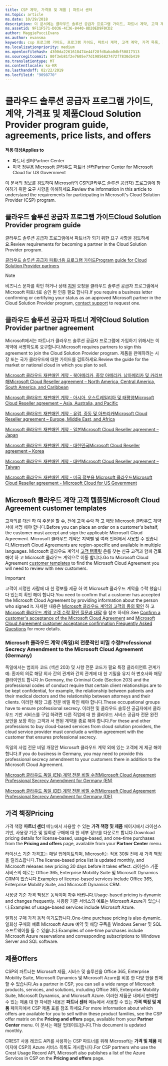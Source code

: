 ```yaml
---
title: CSP 계약, 가격표 및 제품 | 파트너 센터
ms.topic: article
ms.date: 10/29/2018
description: 이 문서에는 클라우드 솔루션 공급자 프로그램 가이드, 파트너 계약, 고객 계약, 가격 목록 및 제품 링크가 포함되어 있습니다.
ms.assetid: 9F11F571-D036-4C36-8440-8D20ED9F0CD2
author: MaggiePucciEvans
ms.author: evansma
keywords: csp 프로그램 가이드, 프로그램 가이드, 파트너 계약, 고객 계약, 가격 목록, 제품
ms.localizationpriority: medium
ms.openlocfilehash: 4300da2261618474e44f28fd8aba0dbf50817313
ms.sourcegitcommit: 80f3eb81f2e7605e77d19856827472f7830db419
ms.translationtype: MT
ms.contentlocale: ko-KR
ms.lasthandoff: 02/22/2019
ms.locfileid: "9098770"
---
```

# <a name="cloud-solution-provider-program-guide-agreements-price-lists-and-offers"></a><span data-ttu-id="fa6bc-104">클라우드 솔루션 공급자 프로그램 가이드, 계약, 가격표 및 제품</span><span class="sxs-lookup"><span data-stu-id="fa6bc-104">Cloud Solution Provider program guide, agreements, price lists, and offers</span></span>

**<span data-ttu-id="fa6bc-105">적용 대상</span><span class="sxs-lookup"><span data-stu-id="fa6bc-105">Applies to</span></span>**

-  <span data-ttu-id="fa6bc-106">파트너 센터</span><span class="sxs-lookup"><span data-stu-id="fa6bc-106">Partner Center</span></span>
-  <span data-ttu-id="fa6bc-107">미국 정부용 Microsoft 클라우드 파트너 센터</span><span class="sxs-lookup"><span data-stu-id="fa6bc-107">Partner Center for Microsoft Cloud for US Government</span></span>


<span data-ttu-id="fa6bc-108">이 문서의 정보를 검토하여 Microsoft의 CSP(클라우드 솔루션 공급자) 프로그램에 참여하기 위한 요구 사항을 이해하세요.</span><span class="sxs-lookup"><span data-stu-id="fa6bc-108">Review the information in this article to understand the requirements for participating in Microsoft's Cloud Solution Provider (CSP) program.</span></span> 

## <a name="cloud-solution-provider-program-guide"></a><span data-ttu-id="fa6bc-109">클라우드 솔루션 공급자 프로그램 가이드</span><span class="sxs-lookup"><span data-stu-id="fa6bc-109">Cloud Solution Provider program guide</span></span>

<span data-ttu-id="fa6bc-110">클라우드 솔루션 공급자 프로그램에서 파트너가 되기 위한 요구 사항을 검토하세요.</span><span class="sxs-lookup"><span data-stu-id="fa6bc-110">Review requirements for becoming a partner in the Cloud Solution Provider program.</span></span>

[<span data-ttu-id="fa6bc-111">클라우드 솔루션 공급자 파트너용 프로그램 가이드</span><span class="sxs-lookup"><span data-stu-id="fa6bc-111">Program guide for Cloud Solution Provider partners</span></span>](https://go.microsoft.com/fwlink/p/?LinkId=617100)

>[!Note]
><span data-ttu-id="fa6bc-112">비즈니스 문자를 확인 하거나 상태 [지원](https://partner.microsoft.com/pcv/servicerequests/create) 요청을 클라우드 솔루션 공급자 프로그램에서 Microsoft 파트너로 승인 된 인증 필요 합니다.</span><span class="sxs-lookup"><span data-stu-id="fa6bc-112">If you require a business letter confirming or certifying your status as an approved Microsoft partner in the Cloud Solution Provider program, [contact support](https://partner.microsoft.com/pcv/servicerequests/create) to request one.</span></span>

## <a name="cloud-solution-provider-partner-agreement"></a><span data-ttu-id="fa6bc-113">클라우드 솔루션 공급자 파트너 계약</span><span class="sxs-lookup"><span data-stu-id="fa6bc-113">Cloud Solution Provider partner agreement</span></span>

<span data-ttu-id="fa6bc-114">Microsoft에서는 파트너가 클라우드 솔루션 공급자 프로그램에 가입하기 위해서는 이 계약에 서명하도록 요구합니다.</span><span class="sxs-lookup"><span data-stu-id="fa6bc-114">Microsoft requires partners to sign this agreement to join the Cloud Solution Provider program.</span></span> <span data-ttu-id="fa6bc-115">제품을 판매하려는 시장 또는 국가 클라우드에 대한 가이드를 검토하세요.</span><span class="sxs-lookup"><span data-stu-id="fa6bc-115">Review the guide for the market or national cloud in which you plan to sell.</span></span>

[<span data-ttu-id="fa6bc-116">Microsoft 클라우드 재판매인 계약 - 북아메리카, 중앙 아메리카, 남아메리카 및 카리브 해</span><span class="sxs-lookup"><span data-stu-id="fa6bc-116">Microsoft Cloud Reseller agreement – North America, Central America, South America, and Caribbean</span></span>](https://download.microsoft.com/download/2/C/8/2C8CAC17-FCE7-4F51-9556-4D77C7022DF5/MCRA2018_AOC_ENG_Sep2018_CR.pdf)

[<span data-ttu-id="fa6bc-117">Microsoft 클라우드 재판매인 계약 - 아시아, 오스트레일리아 및 태평양</span><span class="sxs-lookup"><span data-stu-id="fa6bc-117">Microsoft Cloud Reseller agreement – Asia, Australia, and Pacific</span></span>](https://download.microsoft.com/download/2/C/8/2C8CAC17-FCE7-4F51-9556-4D77C7022DF5/MCRA2018_APOC_ENG_Mar2019_CR.pdf)

[<span data-ttu-id="fa6bc-118">Microsoft 클라우드 재판매인 계약 - 유럽, 중동 및 아프리카</span><span class="sxs-lookup"><span data-stu-id="fa6bc-118">Microsoft Cloud Reseller agreement – Europe, Middle East, and Africa</span></span>](https://download.microsoft.com/download/2/C/8/2C8CAC17-FCE7-4F51-9556-4D77C7022DF5/MCRA2018_EOC_ENG_Sep2018_CR.pdf)

[<span data-ttu-id="fa6bc-119">Microsoft 클라우드 재판매인 계약 - 일본</span><span class="sxs-lookup"><span data-stu-id="fa6bc-119">Microsoft Cloud Reseller agreement – Japan</span></span>](https://download.microsoft.com/download/2/C/8/2C8CAC17-FCE7-4F51-9556-4D77C7022DF5/MCRA2018_JPN_ENG_Sep2018_CR.pdf)

[<span data-ttu-id="fa6bc-120">Microsoft 클라우드 재판매인 계약 - 대한민국</span><span class="sxs-lookup"><span data-stu-id="fa6bc-120">Microsoft Cloud Reseller agreement – Korea</span></span>](https://download.microsoft.com/download/2/C/8/2C8CAC17-FCE7-4F51-9556-4D77C7022DF5/MCRA2018_KOR_ENG_Sep2018_CR.pdf)

[<span data-ttu-id="fa6bc-121">Microsoft 클라우드 재판매인 계약 - 대만</span><span class="sxs-lookup"><span data-stu-id="fa6bc-121">Microsoft Cloud Reseller agreement – Taiwan</span></span>](https://download.microsoft.com/download/2/C/8/2C8CAC17-FCE7-4F51-9556-4D77C7022DF5/MCRA2018_TAI_ENG_Sep2018_CR.pdf)

[<span data-ttu-id="fa6bc-122">Microsoft 클라우드 재판매인 계약 - 미국 정부용 Microsoft 클라우드</span><span class="sxs-lookup"><span data-stu-id="fa6bc-122">Microsoft Cloud Reseller agreement - Microsoft Cloud for US Government</span></span>](https://download.microsoft.com/download/2/C/8/2C8CAC17-FCE7-4F51-9556-4D77C7022DF5/MCRA2018_AOC_USGCC_ENG_Feb2019_CR.pdf)

## <a name="microsoft-cloud-agreement-customer-templates"></a><span data-ttu-id="fa6bc-123">Microsoft 클라우드 계약 고객 템플릿</span><span class="sxs-lookup"><span data-stu-id="fa6bc-123">Microsoft Cloud Agreement customer templates</span></span>

<span data-ttu-id="fa6bc-124">고객의를 대신 하 여 주문을 할 수, 전에 고객 수락 하 고 해당 Microsoft 클라우드 계약서에 서명 해야 합니다.</span><span class="sxs-lookup"><span data-stu-id="fa6bc-124">Before you can place an order on a customer's behalf, the customer must accept and sign the applicable Microsoft Cloud Agreement.</span></span> <span data-ttu-id="fa6bc-125">Microsoft 클라우드 계약은 지역별 및 여러 언어에서 사용할 수 있습니다.</span><span class="sxs-lookup"><span data-stu-id="fa6bc-125">Microsoft Cloud Agreements are region-specific and available in multiple languages.</span></span> <span data-ttu-id="fa6bc-126">Microsoft 클라우드 계약서 [고객 템플릿](agreements.md) 은를 찾는 신규 고객과 함께 검토 해야 하 고 Microsoft 클라우드 계약으로 이동 합니다.</span><span class="sxs-lookup"><span data-stu-id="fa6bc-126">Go to Microsoft Cloud Agreement [customer templates](agreements.md) to find the Microsoft Cloud Agreement you will need to review with new customers.</span></span>

>[!IMPORTANT]
><span data-ttu-id="fa6bc-127">고객이 서명한 사람에 대 한 정보를 제공 하 여 Microsoft 클라우드 계약을 수락 했습니다 있는지 확인 해야 합니다.</span><span class="sxs-lookup"><span data-stu-id="fa6bc-127">You need to confirm that a customer has accepted the Microsoft Cloud Agreement by providing information about the person who signed it.</span></span> <span data-ttu-id="fa6bc-128">자세한 내용은 [Microsoft 클라우드 계약의 고객의 동의 확인](confirm-consent.md) 하 고 [Microsoft 클라우드 계약 고객 수락 확인 질문과 대답](confirm-consent-faq.md) 을 참조 하세요.</span><span class="sxs-lookup"><span data-stu-id="fa6bc-128">See [Confirm a customer's acceptance of the Microsoft Cloud Agreement](confirm-consent.md) and [Microsoft Cloud Agreement customer acceptance confirmation Frequently Asked Questions](confirm-consent-faq.md) for more details.</span></span>

### <a name="professional-secrecy-amendment-to-the-microsoft-cloud-agreement-germany"></a><span data-ttu-id="fa6bc-129">Microsoft 클라우드 계약 (독일)의 전문적인 비밀 수정</span><span class="sxs-lookup"><span data-stu-id="fa6bc-129">Professional Secrecy Amendment to the Microsoft Cloud Agreement (Germany)</span></span>

<span data-ttu-id="fa6bc-130">독일에서는 범죄자 코드 (섹션 203) 및 사항 전문 코드가 필요 특정 클라이언트 관계가 예: 환자의 의료 해당 의사 간의 관계와 간의 관계에 대 한 기밀을 유지 하 변호사와 해당 클라이언트 합니다.</span><span class="sxs-lookup"><span data-stu-id="fa6bc-130">In Germany, the Criminal Code (Section 203) and the professional codes of conduct require that certain client relationships are to be kept confidential, for example, the relationship between patients and their medical doctors and the relationship between attorneys and their clients.</span></span> <span data-ttu-id="fa6bc-131">이러한 해당 그룹 전문 비밀 확인 해야 합니다.</span><span class="sxs-lookup"><span data-stu-id="fa6bc-131">These occupational groups have to ensure professional secrecy.</span></span> <span data-ttu-id="fa6bc-132">이러한 및 클라우드 솔루션 공급자에서 클라우드 기반 서비스를 구입 하려면 다른 직업에 대 한 클라우드 서비스 공급자 전문 완전 보안을 보장 하는 고객과 서 면된 계약을 종료 해야 합니다.</span><span class="sxs-lookup"><span data-stu-id="fa6bc-132">For these and other professions to buy cloud-based services from cloud solution providers, the cloud service provider must conclude a written agreement with the customer that ensures professional secrecy.</span></span> 

<span data-ttu-id="fa6bc-133">독일의 사업 전문 비밀 개정안 Microsoft 클라우드 계약 외에 있는 고객에 게 제공 해야 합니다.</span><span class="sxs-lookup"><span data-stu-id="fa6bc-133">If you do business in Germany, you may need to provide this professional secrecy amendment to your customers there in addition to the Microsoft Cloud Agreement.</span></span>

[<span data-ttu-id="fa6bc-134">Microsoft 클라우드 독일 (EN) 계약 전문 비밀 수정</span><span class="sxs-lookup"><span data-stu-id="fa6bc-134">Microsoft Cloud Agreement Professional Secrecy Amendment for Germany (EN)</span></span>](https://go.microsoft.com/fwlink/?linkid=2030827&clcid=0x409)

[<span data-ttu-id="fa6bc-135">Microsoft 클라우드 독일 (DE) 계약 전문 비밀 수정</span><span class="sxs-lookup"><span data-stu-id="fa6bc-135">Microsoft Cloud Agreement Professional Secrecy Amendment for Germany (DE)</span></span>](https://go.microsoft.com/fwlink/?linkid=2030827&clcid=0x407)


## <a name="pricing"></a><span data-ttu-id="fa6bc-136">가격 책정</span><span class="sxs-lookup"><span data-stu-id="fa6bc-136">Pricing</span></span>


<span data-ttu-id="fa6bc-137">가격 책정 **파트너 센터** 메뉴에서 사용할 수 있는 **가격 책정 및 제품** 페이지에서 라이선스 기반, 사용량 기준 및 일회성 구매에 대 한 세부 정보를 다운로드 합니다.</span><span class="sxs-lookup"><span data-stu-id="fa6bc-137">Download pricing details for license-based, usage-based, and one-time purchases from the **Pricing and offers** page, available from your **Partner Center** menu.</span></span> 

<span data-ttu-id="fa6bc-138">라이선스 기준 가격표는 매달 업데이트되며, Microsoft는 적용 30일 전에 새 가격 책정을 릴리스합니다.</span><span class="sxs-lookup"><span data-stu-id="fa6bc-138">The license-based price list is updated monthly, and Microsoft releases new pricing 30 days before it takes effect.</span></span> <span data-ttu-id="fa6bc-139">라이선스 기준 서비스의 예로는 Office 365, Enterprise Mobility Suite 및 Microsoft Dynamics CRM이 있습니다.</span><span class="sxs-lookup"><span data-stu-id="fa6bc-139">Examples of license-based services include Office 365, Enterprise Mobility Suite, and Microsoft Dynamics CRM.</span></span> 

<span data-ttu-id="fa6bc-140">사용량 기준 가격 책정은 동적이며 자주 바뀝니다.</span><span class="sxs-lookup"><span data-stu-id="fa6bc-140">Usage-based pricing is dynamic and changes frequently.</span></span> <span data-ttu-id="fa6bc-141">사용량 기준 서비스의 예로는 Microsoft Azure가 있습니다.</span><span class="sxs-lookup"><span data-stu-id="fa6bc-141">Examples of usage-based services include Microsoft Azure.</span></span>

<span data-ttu-id="fa6bc-142">일회성 구매 가격 동적 이기도합니다.</span><span class="sxs-lookup"><span data-stu-id="fa6bc-142">One-time purchase pricing is also dynamic.</span></span> <span data-ttu-id="fa6bc-143">일회성 구매의 예로 Microsoft Azure 예약 및 해당 구독을 Windows Server 및 SQL 소프트웨어를 들 수 있습니다.</span><span class="sxs-lookup"><span data-stu-id="fa6bc-143">Examples of one-time purchases include Microsoft Azure reservations and corresponding subscriptions to Windows Server and SQL software.</span></span> 


## <a name="offers"></a><span data-ttu-id="fa6bc-144">제품</span><span class="sxs-lookup"><span data-stu-id="fa6bc-144">Offers</span></span>


<span data-ttu-id="fa6bc-145">CSP의 파트너는 Microsoft 제품, 서비스 및 솔루션을 Office 365, Enterprise Mobility Suite, Microsoft Dynamics 및 Microsoft Azure를 비롯 한 다양 한을 판매할 수 있습니다.</span><span class="sxs-lookup"><span data-stu-id="fa6bc-145">As a partner in CSP, you can sell a wide range of Microsoft products, services, and solutions, including Office 365, Enterprise Mobility Suite, Microsoft Dynamics, and Microsoft Azure.</span></span> <span data-ttu-id="fa6bc-146">이러한 제품군 내에서 판매할 수 있는 제품 대 한 자세한 내용은 **파트너 센터** 메뉴에서 사용할 수 있는 **가격 책정 및 제품** 페이지에서 CSP 제품 표를 참조 하세요.</span><span class="sxs-lookup"><span data-stu-id="fa6bc-146">For more information about which offers are available for you to sell within these product families, see the CSP offer matrix on the **Pricing and offers** page, available from your **Partner Center** menu.</span></span> <span data-ttu-id="fa6bc-147">이 문서는 매달 업데이트됩니다.</span><span class="sxs-lookup"><span data-stu-id="fa6bc-147">This document is updated monthly.</span></span>

<span data-ttu-id="fa6bc-148">CREST 사용 레코드 API를 사용하는 CSP 파트너를 위해 Microsoft는 **가격 및 제품** 페이지에 CSP의 Azure 서비스 목록도 게시합니다.</span><span class="sxs-lookup"><span data-stu-id="fa6bc-148">For CSP partners who use the Crest Usage Record API, Microsoft also publishes a list of the Azure Services in CSP on the **Pricing and offers** page.</span></span>


